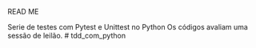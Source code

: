 READ ME    

Serie de testes com Pytest e Unittest no Python
Os códigos avaliam uma sessão de leilão. # tdd_com_python
